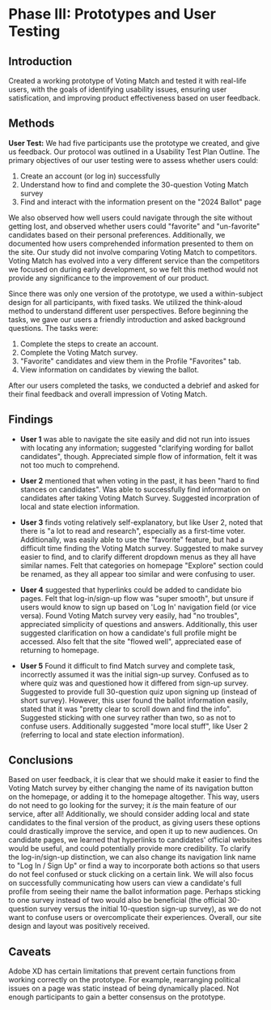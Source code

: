 # Phase III: Prototypes and User Testing

## Introduction

Created a working prototype of Voting Match and tested it with real-life users, with the goals of identifying usability issues, ensuring user satisfication, and improving product effectiveness based on user feedback.

## Methods

**User Test:**  We had five participants use the prototype we created, and give us feedback. Our protocol was outlined in a Usability Test Plan Outline. The primary objectives of our user testing were to assess whether users could:

1. Create an account (or log in) successfully
2. Understand how to find and complete the 30-question Voting Match survey
3. Find and interact with the information present on the "2024 Ballot" page
    
We also observed how well users could navigate through the site without getting lost, and observed whether users could "favorite" and "un-favorite" candidates based on their personal preferences. Additionally, we documented how users comprehended information presented to them on the site. Our study did not involve comparing Voting Match to competitors. Voting Match has evolved into a very different service than the competitors we focused on during early development, so we felt this method would not provide any significance to the improvement of our product.

Since there was only one version of the prototype, we used a within-subject design for all participants, with fixed tasks. We utilized the think-aloud method to understand different user perspectives. Before beginning the tasks, we gave our users a friendly introduction and asked background questions. The tasks were:

1. Complete the steps to create an account.
2. Complete the Voting Match survey.
3. "Favorite" candidates and view them in the Profile "Favorites" tab.
4. View information on candidates by viewing the ballot.

After our users completed the tasks, we conducted a debrief and asked for their final feedback and overall impression of Voting Match.

## Findings

* **User 1** was able to navigate the site easily and did not run into issues with locating any information; suggested "clarifying wording for ballot candidates", though. Appreciated simple flow of information, felt it was not too much to comprehend.

* **User 2** mentioned that when voting in the past, it has been "hard to find stances on candidates". Was able to successfully find information on candidates after taking Voting Match Survey. Suggested incorpration of local and state election information.

* **User 3** finds voting relatively self-explanatory, but like User 2, noted that there is "a lot to read and research", especially as a first-time voter. Additionally, was easily able to use the "favorite" feature, but had a difficult time finding the Voting Match survey. Suggested to make survey easier to find, and to clarify different dropdown menus as they all have similar names. Felt that categories on homepage "Explore" section could be renamed, as they all appear too similar and were confusing to user.

* **User 4** suggested that hyperlinks could be added to candidate bio pages. Felt that log-in/sign-up flow was "super smooth", but unsure if users would know to sign up based on 'Log In' navigation field (or vice versa). Found Voting Match survey very easily, had "no troubles", appreciated simplicity of questions and answers. Additionally, this user suggested clarification on how a candidate's full profile might be accessed. Also felt that the site "flowed well", appreciated ease of returning to homepage.

* **User 5** Found it difficult to find Match survey and complete task, incorrectly assumed it was the initial sign-up survey. Confused as to where quiz was and questioned how it differed from sign-up survey. Suggested to provide full 30-question quiz upon signing up (instead of short survey). However, this user found the ballot information easily, stated that it was "pretty clear to scroll down and find the info". Suggested sticking with one survey rather than two, so as not to confuse users. Additionally suggested "more local stuff", like User 2 (referring to local and state election information).

## Conclusions

Based on user feedback, it is clear that we should make it easier to find the Voting Match survey by either changing the name of its navigation button on the homepage, or adding it to the homepage altogether. This way, users do not need to go looking for the survey; it *is* the main feature of our service, after all! Additionally, we should consider adding local and state candidates to the final version of the product, as giving users these options could drastically improve the service, and open it up to new audiences. On candidate pages, we learned that hyperlinks to candidates' official websites would be useful, and could potentially provide more credibility. To clarify the log-in/sign-up distinction, we can also change its navigation link name to "Log In / Sign Up" or find a way to incorporate both actions so that users do not feel confused or stuck clicking on a certain link. We will also focus on successfully communicating how users can view a candidate's full profile from seeing their name the ballot information page. Perhaps sticking to one survey instead of two would also be beneficial (the official 30-question survey versus the initial 10-question sign-up survey), as we do not want to confuse users or overcomplicate their experiences. Overall, our site design and layout was positively received.

## Caveats

Adobe XD has certain limitations that prevent certain functions from working correctly on the prototype. For example, rearranging political issues on a page was static instead of being dynamically placed. Not enough participants to gain a better consensus on the prototype. 
